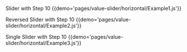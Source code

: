 Slider with Step 10
{{demo='pages/value-slider/horizontal/Example1.js'}}

Reversed Slider with Step 10
{{demo='pages/value-slider/horizontal/Example2.js'}}

Single Slider with Step 10
{{demo='pages/value-slider/horizontal/Example3.js'}}